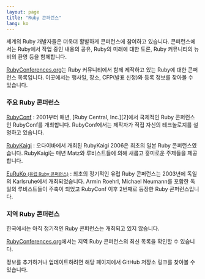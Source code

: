 ```yaml
---
layout: page
title: "Ruby 콘퍼런스"
lang: ko
---
```


세계의 Ruby 개발자들은 더욱더 활발하게 콘퍼런스에 참여하고 있습니다.
콘퍼런스에서는 Ruby에서 작업 중인 내용의 공유, Ruby의 미래에 대한 토론, Ruby
커뮤니티의 뉴비의 환영 등을 함께합니다.

[RubyConferences.org][rc]는 Ruby 커뮤니티에서 함께 제작하고 있는
Ruby에 대한 콘퍼런스 목록입니다. 이곳에서는 행사일, 장소, CFP(발표 신청)와
등록 정보를 찾아볼 수 있습니다.

### 주요 Ruby 콘퍼런스

[RubyConf][1]
: 2001부터 매년, [Ruby Central, Inc.][2]에서 국제적인 Ruby 콘퍼런스인
  RubyConf를 개최합니다. RubyConf에서는 제작자가 직접 자신의 테크놀로지를 설명하고
  있습니다.

[RubyKaigi][3]
: 오다이바에서 개최된 RubyKaigi 2006은 최초의 일본 Ruby 콘퍼런스였습니다.
  RubyKaigi는 매년 Matz와 루비스트들에 의해 새롭고 흥미로운 주제들을
  제공합니다.

[EuRuKo <small>(유럽 Ruby 콘퍼런스)</small>][4]
: 최초의 정기적인 유럽 Ruby 콘퍼런스는 2003년에 독일의 Karlsruhe에서
  개최되었습니다. Armin Roehrl, Michael Neumann를 포함한 독일의 루비스트들이
  주축이 되었고 RubyConf 이후 2번째로 등장한 Ruby 콘퍼런스입니다.

### 지역 Ruby 콘퍼런스

한국에서는 아직 정기적인 Ruby 콘퍼런스는 개최되고 있지 않습니다.

[RubyConferences.org][rc]에서는 지역 Ruby 콘퍼런스의 최신 목록을 확인할 수 있습니다.

정보를 추가하거나 업데이트하려면 해당 페이지에서 GitHub 저장소 링크를 찾아볼 수 있습니다.

[rc]: http://rubyconferences.org/
[1]: http://rubyconf.org/
[3]: http://rubykaigi.org/
[4]: http://euruko.org
